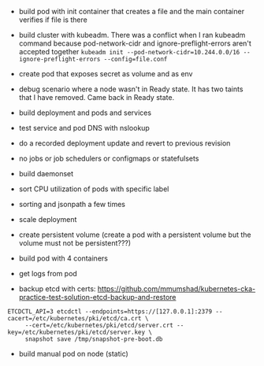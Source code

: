 
* build pod with init container that creates a file and the main container verifies if file is there
* build cluster with kubeadm. There was a conflict when I ran kubeadm command because pod-network-cidr and ignore-preflight-errors aren't accepted together
```kubeadm init --pod-network-cidr=10.244.0.0/16 --ignore-preflight-errors --config=file.conf```
* create pod that exposes secret as volume and as env
* debug scenario where a node wasn't in Ready state. It has two taints that I have removed. Came back in Ready state.

* build deployment and pods and services
* test service and pod DNS with nslookup
* do a recorded deployment update and revert to previous revision
* no jobs or job schedulers or configmaps or statefulsets
* build daemonset
* sort CPU utilization of pods with specific label
* sorting and jsonpath a few times
* scale deployment
* create persistent volume (create a pod with a persistent volume but the volume must not be persistent???)
* build pod with 4 containers
* get logs from pod
* backup etcd with certs: https://github.com/mmumshad/kubernetes-cka-practice-test-solution-etcd-backup-and-restore
```buildoutcfg
ETCDCTL_API=3 etcdctl --endpoints=https://[127.0.0.1]:2379 --cacert=/etc/kubernetes/pki/etcd/ca.crt \
     --cert=/etc/kubernetes/pki/etcd/server.crt --key=/etc/kubernetes/pki/etcd/server.key \
     snapshot save /tmp/snapshot-pre-boot.db
```
* build manual pod on node (static)
